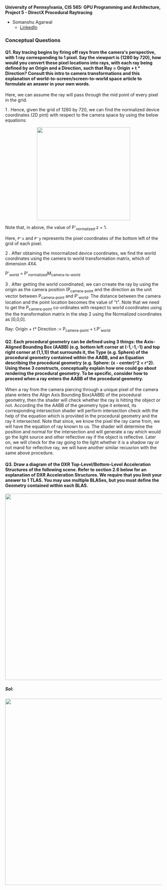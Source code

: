 **University of Pennsylvania, CIS 565: GPU Programming and Architecture,
Project 5 - DirectX Procedural Raytracing**

* Somanshu Agarwal
  * [LinkedIn](https://www.linkedin.com/in/somanshu25/)


### Conceptual Questions

#### Q1. Ray tracing begins by firing off rays from the camera's perspective, with 1 ray corresponding to 1 pixel. Say the viewport is (1280 by 720), how would you convert these pixel locations into rays, with each ray being defined by an Origin and a Direction, such that Ray = Origin + t * Direction? Consult this intro to camera transformations and this explanation of world-to-screen/screen-to-world space article to formulate an answer in your own words.

Here, we can assume the ray will pass through the mid point of every pixel in the grid.

1 . Hence, given the grid of 1280 by 720, we can find the normalized device coordinates (2D pint) with respect to the camera   space by using the below equations:

<p align="center"><img src="https://github.com/somanshu25/Project5-DirectX-Procedural-Raytracing/blob/master/images/NDC%20Coordinates.png" width="300"/></p>

Note that, in above, the value of P'<sub>normalized</sub>.z = 1.

Here, `P'x` and `P'y` represents the pixel coordinates of the bottom left of the grid of each pixel.

2 . After obtaining the mnormalized device coordinates, we find the world coordinates using the camera to world transformation matrix, which of dimension 4X4. 

P'<sub>world</sub> = P'<sub>normalized</sub>M<sub>camera-to-world</sub>

3 . After getting the world coordinated, we can crreate the ray by using the origin as the camera position (P<sub>camera-point</sub> and the direction as the unit vector between P<sub>camera-point</sub> and P'<sub>world</sub>. The distance between the camera location and the point location becomes the value of "t". Note that we need to get the P<sub>camera-point</sub> co-ordinates with respect to world coordinates using the the transformation matrix in the step 2 using the Normalized coordinates as [0,0,0].  

Ray: Origin + t* Direction :=   P<sub>camera-point</sub> + t.P'<sub>world</sub> 


#### Q2. Each procedural geometry can be defined using 3 things: the Axis-Aligned Bounding Box (AABB) (e.g. bottom left corner at (-1,-1,-1) and top right corner at (1,1,1)) that surrounds it, the Type (e.g. Sphere) of the procedural geometry contained within the AABB, and an Equation describing the procedural geometry (e.g. Sphere: (x - center)^2 = r^2). Using these 3 constructs, conceptually explain how one could go about rendering the procedural geometry. To be specific, consider how to proceed when a ray enters the AABB of the procedural geometry.

When a ray from the camera piercing through a unique pixel of the camera plane enters the Align Axis Bounding Box(AABB) of the procedural geometry, then the shader will check whether the ray is hitting the object or not. According the the AABB of the geometry type it entered, its corresponding intersection shader will perform intersection check with the help of the equation which is provided in the procedural geometry and the ray it intersected. Note that since, we know the pixel the ray came from, we will have the equation of ray known to us. The shader will determine the position and normal for the intersection and will generate a ray which would go the light source and other reflective ray if the object is reflective. Later on, we will check for the ray going to the light whether it is a shadow ray or not mand for reflective ray, we will have another similar recusrion with the same above procedure.

#### Q3. Draw a diagram of the DXR Top-Level/Bottom-Level Acceleration Structures of the following scene. Refer to section 2.6 below for an explanation of DXR Acceleration Structures. We require that you limit your answer to 1 TLAS. You may use multiple BLASes, but you must define the Geometry contained within each BLAS.

<p align="center"><img src="https://github.com/somanshu25/Project5-DirectX-Procedural-Raytracing/blob/master/images/scene.png" width="600"/></p>

##### Sol:

<p align="center"><img src="https://github.com/somanshu25/Project5-DirectX-Procedural-Raytracing/blob/master/images/accelerated_structure.png" width="600"/></p>
